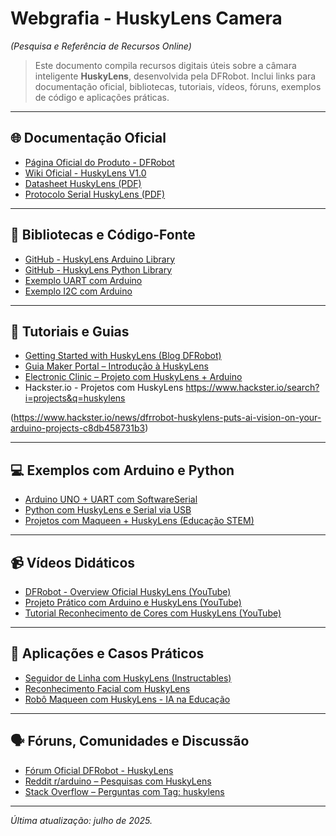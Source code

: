 
# Webgrafia - HuskyLens Camera  
*(Pesquisa e Referência de Recursos Online)*

> Este documento compila recursos digitais úteis sobre a câmara inteligente **HuskyLens**, desenvolvida pela DFRobot. Inclui links para documentação oficial, bibliotecas, tutoriais, vídeos, fóruns, exemplos de código e aplicações práticas.

---

## 🌐 Documentação Oficial

- [Página Oficial do Produto - DFRobot](https://www.dfrobot.com/product-1922.html)
- [Wiki Oficial - HuskyLens V1.0](https://wiki.dfrobot.com/HUSKYLENS_V1.0_SKU_SEN0305_SEN0336)
- [Datasheet HuskyLens (PDF)](https://wiki.dfrobot.com/_media/huskylens/huskylens_datasheet_en.pdf)
- [Protocolo Serial HuskyLens (PDF)](https://wiki.dfrobot.com/_media/huskylens/huskylens_serial_protocol_v2.0_en.pdf)

---

## 💾 Bibliotecas e Código-Fonte

- [GitHub - HuskyLens Arduino Library](https://github.com/HuskyLens/HUSKYLENSArduino)
- [GitHub - HuskyLens Python Library](https://github.com/HuskyLens/HUSKYLENS_Python)
- [Exemplo UART com Arduino](https://wiki.dfrobot.com/HUSKYLENS_V1.0_SKU_SEN0305_SEN0336#target_23)
- [Exemplo I2C com Arduino](https://github.com/HuskyLens/HUSKYLENSArduino/blob/master/examples/I2C/I2C.ino)

---

## 📘 Tutoriais e Guias

- [Getting Started with HuskyLens (Blog DFRobot)](https://www.dfrobot.com/blog-1296.html)
- [Guia Maker Portal – Introdução à HuskyLens](https://makersportal.com/blog/huskylens-ai-vision-camera-intro)
- [Electronic Clinic – Projeto com HuskyLens + Arduino](https://www.electroniclinic.com/huskylens-ai-vision-sensor-getting-started/)
- Hackster.io - Projetos com HuskyLens
https://www.hackster.io/search?i=projects&q=huskylens

(https://www.hackster.io/news/dfrrobot-huskylens-puts-ai-vision-on-your-arduino-projects-c8db458731b3)

---

## 💻 Exemplos com Arduino e Python

- [Arduino UNO + UART com SoftwareSerial](https://github.com/HuskyLens/HUSKYLENSArduino/blob/master/examples/UART/UART.ino)
- [Python com HuskyLens e Serial via USB](https://github.com/HuskyLens/HUSKYLENS_Python)
- [Projetos com Maqueen + HuskyLens (Educação STEM)](https://www.dfrobot.com/blog-1426.html)

---

## 📹 Vídeos Didáticos

- [DFRobot - Overview Oficial HuskyLens (YouTube)](https://www.youtube.com/watch?v=RzDeCqbgSUQ)
- [Projeto Prático com Arduino e HuskyLens (YouTube)](https://www.youtube.com/watch?v=BuNPM3yA3UM)
- [Tutorial Reconhecimento de Cores com HuskyLens (YouTube)](https://www.youtube.com/watch?v=2fyJYkkS3rQ)

---

## 🧠 Aplicações e Casos Práticos

- [Seguidor de Linha com HuskyLens (Instructables)](https://www.instructables.com/Line-Following-Robot-With-HuskyLens/)
- [Reconhecimento Facial com HuskyLens](https://www.hackster.io/news/dfrrobot-huskylens-puts-ai-vision-on-your-arduino-projects-c8db458731b3)
- [Robô Maqueen com HuskyLens - IA na Educação](https://www.dfrobot.com/blog-1426.html)

---

## 🗣 Fóruns, Comunidades e Discussão

- [Fórum Oficial DFRobot - HuskyLens](https://forum.dfrobot.com/category/14/huskylens)
- [Reddit r/arduino – Pesquisas com HuskyLens](https://www.reddit.com/r/arduino/search/?q=huskylens)
- [Stack Overflow – Perguntas com Tag: huskylens](https://stackoverflow.com/questions/tagged/huskylens)

---

*Última atualização: julho de 2025.*
